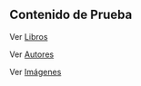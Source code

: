 ## Contenido de Prueba

Ver [Libros](https://qmacias.github.io/biblioteca-json-api/books.json)

Ver [Autores](https://qmacias.github.io/biblioteca-json-api/authors.json)

Ver [Imágenes](https://qmacias.github.io/biblioteca-json-api/images.json)